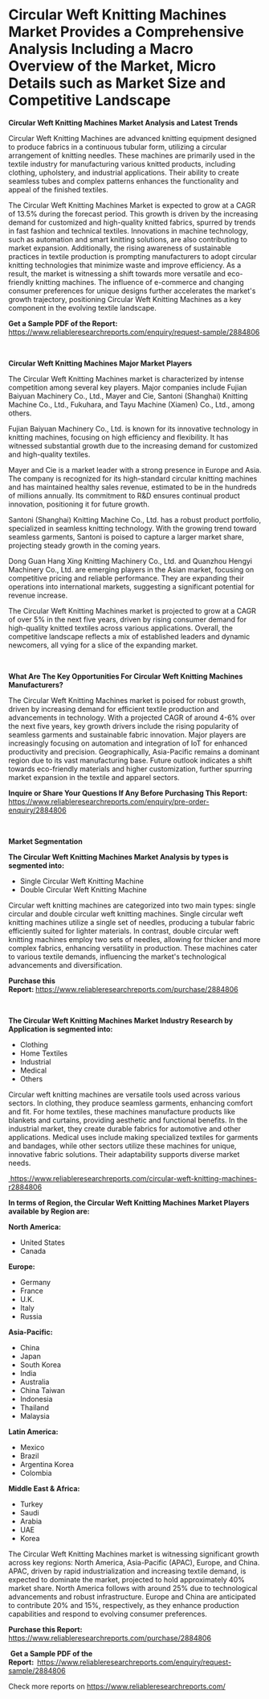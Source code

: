 <p><h1>Circular Weft Knitting Machines Market Provides a Comprehensive Analysis Including a Macro Overview of the Market, Micro Details such as Market Size and Competitive Landscape</h1></p><p><strong>Circular Weft Knitting Machines Market Analysis and Latest Trends</strong></p>
<p><p>Circular Weft Knitting Machines are advanced knitting equipment designed to produce fabrics in a continuous tubular form, utilizing a circular arrangement of knitting needles. These machines are primarily used in the textile industry for manufacturing various knitted products, including clothing, upholstery, and industrial applications. Their ability to create seamless tubes and complex patterns enhances the functionality and appeal of the finished textiles.</p><p>The Circular Weft Knitting Machines Market is expected to grow at a CAGR of 13.5% during the forecast period. This growth is driven by the increasing demand for customized and high-quality knitted fabrics, spurred by trends in fast fashion and technical textiles. Innovations in machine technology, such as automation and smart knitting solutions, are also contributing to market expansion. Additionally, the rising awareness of sustainable practices in textile production is prompting manufacturers to adopt circular knitting technologies that minimize waste and improve efficiency. As a result, the market is witnessing a shift towards more versatile and eco-friendly knitting machines. The influence of e-commerce and changing consumer preferences for unique designs further accelerates the market's growth trajectory, positioning Circular Weft Knitting Machines as a key component in the evolving textile landscape.</p></p>
<p><strong>Get a Sample PDF of the Report:&nbsp;</strong> <a href="https://www.reliableresearchreports.com/enquiry/request-sample/2884806?utm_campaign=3369&utm_medium=2&utm_source=Github&utm_content=ia&utm_term=13032025&utm_id=circular-weft-knitting-machines">https://www.reliableresearchreports.com/enquiry/request-sample/2884806</a></p>
<p>&nbsp;</p>
<p><strong>Circular Weft Knitting Machines Major Market Players</strong></p>
<p><p>The Circular Weft Knitting Machines market is characterized by intense competition among several key players. Major companies include Fujian Baiyuan Machinery Co., Ltd., Mayer and Cie, Santoni (Shanghai) Knitting Machine Co., Ltd., Fukuhara, and Tayu Machine (Xiamen) Co., Ltd., among others.</p><p>Fujian Baiyuan Machinery Co., Ltd. is known for its innovative technology in knitting machines, focusing on high efficiency and flexibility. It has witnessed substantial growth due to the increasing demand for customized and high-quality textiles.</p><p>Mayer and Cie is a market leader with a strong presence in Europe and Asia. The company is recognized for its high-standard circular knitting machines and has maintained healthy sales revenue, estimated to be in the hundreds of millions annually. Its commitment to R&D ensures continual product innovation, positioning it for future growth.</p><p>Santoni (Shanghai) Knitting Machine Co., Ltd. has a robust product portfolio, specialized in seamless knitting technology. With the growing trend toward seamless garments, Santoni is poised to capture a larger market share, projecting steady growth in the coming years.</p><p>Dong Guan Hang Xing Knitting Machinery Co., Ltd. and Quanzhou Hengyi Machinery Co., Ltd. are emerging players in the Asian market, focusing on competitive pricing and reliable performance. They are expanding their operations into international markets, suggesting a significant potential for revenue increase.</p><p>The Circular Weft Knitting Machines market is projected to grow at a CAGR of over 5% in the next five years, driven by rising consumer demand for high-quality knitted textiles across various applications. Overall, the competitive landscape reflects a mix of established leaders and dynamic newcomers, all vying for a slice of the expanding market.</p></p>
<p>&nbsp;</p>
<p><strong>What Are The Key Opportunities For Circular Weft Knitting Machines Manufacturers?</strong></p>
<p><p>The Circular Weft Knitting Machines market is poised for robust growth, driven by increasing demand for efficient textile production and advancements in technology. With a projected CAGR of around 4-6% over the next five years, key growth drivers include the rising popularity of seamless garments and sustainable fabric innovation. Major players are increasingly focusing on automation and integration of IoT for enhanced productivity and precision. Geographically, Asia-Pacific remains a dominant region due to its vast manufacturing base. Future outlook indicates a shift towards eco-friendly materials and higher customization, further spurring market expansion in the textile and apparel sectors.</p></p>
<p><strong>Inquire or Share Your Questions If Any Before Purchasing This Report:</strong> <a href="https://www.reliableresearchreports.com/enquiry/pre-order-enquiry/2884806?utm_campaign=3369&utm_medium=2&utm_source=Github&utm_content=ia&utm_term=13032025&utm_id=circular-weft-knitting-machines">https://www.reliableresearchreports.com/enquiry/pre-order-enquiry/2884806</a></p>
<p>&nbsp;</p>
<p><strong>Market Segmentation</strong></p>
<p><strong>The Circular Weft Knitting Machines Market Analysis by types is segmented into:</strong></p>
<p><ul><li> Single Circular Weft Knitting Machine</li><li>Double Circular Weft Knitting Machine </li></ul></p>
<p><p>Circular weft knitting machines are categorized into two main types: single circular and double circular weft knitting machines. Single circular weft knitting machines utilize a single set of needles, producing a tubular fabric efficiently suited for lighter materials. In contrast, double circular weft knitting machines employ two sets of needles, allowing for thicker and more complex fabrics, enhancing versatility in production. These machines cater to various textile demands, influencing the market's technological advancements and diversification.</p></p>
<p><strong>Purchase this Report:&nbsp;</strong><a href="https://www.reliableresearchreports.com/purchase/2884806?utm_campaign=3369&utm_medium=2&utm_source=Github&utm_content=ia&utm_term=13032025&utm_id=circular-weft-knitting-machines">https://www.reliableresearchreports.com/purchase/2884806</a></p>
<p>&nbsp;</p>
<p><strong>The Circular Weft Knitting Machines Market Industry Research by Application is segmented into:</strong></p>
<p><ul><li> Clothing</li><li>Home Textiles</li><li>Industrial</li><li>Medical</li><li>Others </li></ul></p>
<p><p>Circular weft knitting machines are versatile tools used across various sectors. In clothing, they produce seamless garments, enhancing comfort and fit. For home textiles, these machines manufacture products like blankets and curtains, providing aesthetic and functional benefits. In the industrial market, they create durable fabrics for automotive and other applications. Medical uses include making specialized textiles for garments and bandages, while other sectors utilize these machines for unique, innovative fabric solutions. Their adaptability supports diverse market needs.</p></p>
<p><a href="https://www.reliableresearchreports.com/circular-weft-knitting-machines-r2884806?utm_campaign=3369&utm_medium=2&utm_source=Github&utm_content=ia&utm_term=13032025&utm_id=circular-weft-knitting-machines">&nbsp;https://www.reliableresearchreports.com/circular-weft-knitting-machines-r2884806</a></p>
<p><strong>In terms of Region, the Circular Weft Knitting Machines Market Players available by Region are:</strong></p>
<p>
    <p> <strong> North America: </strong>
        <ul>
            <li>United States</li>
            <li>Canada</li>
        </ul>
        </p> 
    <p> <strong> Europe: </strong>
        <ul>
            <li>Germany</li>
            <li>France</li>
            <li>U.K.</li>
            <li>Italy</li>
            <li>Russia</li>
        </ul>
        </p> 
    <p> <strong> Asia-Pacific: </strong>
        <ul>
            <li>China</li>
            <li>Japan</li>
            <li>South Korea</li>
            <li>India</li>
            <li>Australia</li>
            <li>China Taiwan</li>
            <li>Indonesia</li>
            <li>Thailand</li>
            <li>Malaysia</li>
        </ul>
        </p> 
    <p> <strong> Latin America: </strong>
        <ul>
            <li>Mexico</li>
            <li>Brazil</li>
            <li>Argentina Korea</li>
            <li>Colombia</li>
        </ul>
        </p> 
    <p> <strong> Middle East & Africa: </strong>
        <ul>
            <li>Turkey</li>
            <li>Saudi</li>
            <li>Arabia</li>
            <li>UAE</li>
            <li>Korea</li>
        </ul>
    </p>
    </p>
<p><p>The Circular Weft Knitting Machines market is witnessing significant growth across key regions: North America, Asia-Pacific (APAC), Europe, and China. APAC, driven by rapid industrialization and increasing textile demand, is expected to dominate the market, projected to hold approximately 40% market share. North America follows with around 25% due to technological advancements and robust infrastructure. Europe and China are anticipated to contribute 20% and 15%, respectively, as they enhance production capabilities and respond to evolving consumer preferences.</p></p>
<p><strong>Purchase this Report: </strong><a href="https://www.reliableresearchreports.com/purchase/2884806?utm_campaign=3369&utm_medium=2&utm_source=Github&utm_content=ia&utm_term=13032025&utm_id=circular-weft-knitting-machines">https://www.reliableresearchreports.com/purchase/2884806</a></p>
<p>&nbsp;<strong>Get a Sample PDF of the Report:&nbsp;&nbsp;</strong><a href="https://www.reliableresearchreports.com/enquiry/request-sample/2884806?utm_campaign=3369&utm_medium=2&utm_source=Github&utm_content=ia&utm_term=13032025&utm_id=circular-weft-knitting-machines">https://www.reliableresearchreports.com/enquiry/request-sample/2884806</a></p>
<p><strong></strong></p>
<p>Check more reports on <a href="https://www.reliableresearchreports.com/?utm_campaign=3369&utm_medium=2&utm_source=Github&utm_content=ia&utm_term=13032025&utm_id=circular-weft-knitting-machines">https://www.reliableresearchreports.com/</a></p>